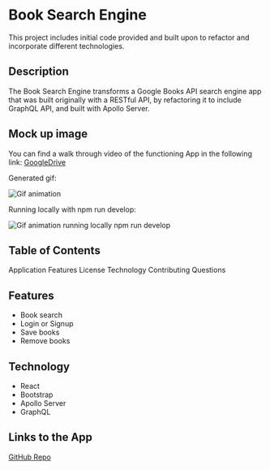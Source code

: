 # Book Search Engine

This project includes initial code provided and built upon to refactor and incorporate different technologies.

## Description
The Book Search Engine transforms a Google Books API search engine app that was built originally with a RESTful API, by refactoring it to include GraphQL API, and built with Apollo Server.

## Mock up image
You can find a walk through video of the functioning App in the following link:
[GoogleDrive](https://drive.google.com/file/d/1FRg6FUbPF9UJ5GTtObxeTcHxiB4XBNPA/view)

Generated gif:
<br>

![Gif animation](./Assets/book-search.gif)
<br>

Running locally with npm run develop:

![Gif animation running locally npm run develop](./Assets/book-search-app.gif)
<br>


## Table of Contents

Application
Features
License
Technology
Contributing
Questions

## Features
- Book search
- Login or Signup
- Save books
- Remove books

## Technology
- React
- Bootstrap
- Apollo Server
- GraphQL

## Links to the App
[GitHub Repo]('https://github.com/adina-hc/21-book-search-engine')
<br>


